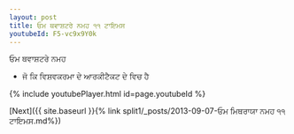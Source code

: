 ```yaml
---
layout: post
title: ਓਮ ਥਵਾਸ਼ਟਰੇ ਨਮਹ ੧੧ ਟਾਇਮਸ
youtubeId: F5-vc9x9Y0k
---
```

 
 
 ਓਮ ਥਵਾਸ਼ਟਰੇ ਨਮਹ  
 
 -  ਜੋ ਕਿ ਵਿਸ਼ਵਕਰਮਾ ਦੇ ਆਰਕੀਟੈਕਟ ਦੇ ਵਿਚ ਹੈ 
 
  
 
  
 
 
 
 
 
 


{% include youtubePlayer.html id=page.youtubeId %}
 
[Next]({{ site.baseurl }}{% link  split1/_posts/2013-09-07-ਓਮ ਮਿਥਰਾਯਾ ਨਮਹ ੧੧ ਟਾਇਮਸ.md%})
 
